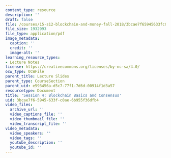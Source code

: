 ```yaml
---
content_type: resource
description: ''
draft: false
file: /courses/15-s12-blockchain-and-money-fall-2018/3bcae7f65945633fc0ae6b955f36dfb4_MIT15_S12F18_ses4.pdf
file_size: 1932993
file_type: application/pdf
image_metadata:
  caption: ''
  credit: ''
  image-alt: ''
learning_resource_types:
- Lecture Notes
license: https://creativecommons.org/licenses/by-nc-sa/4.0/
ocw_type: OCWFile
parent_title: Lecture Slides
parent_type: CourseSection
parent_uid: e593456a-d5c7-77f1-7d6d-00914f1d3a57
resourcetype: Document
title: 'Session 4: Blockchain Basics and Consensus'
uid: 3bcae7f6-5945-633f-c0ae-6b955f36dfb4
video_files:
  archive_url: ''
  video_captions_file: ''
  video_thumbnail_file: ''
  video_transcript_file: ''
video_metadata:
  video_speakers: ''
  video_tags: ''
  youtube_description: ''
  youtube_id: ''
---
```

